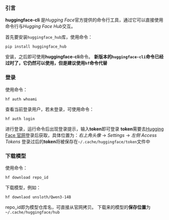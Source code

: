 ### 引言

**huggingface-cli** 是*Hugging Face*官方提供的命令行工具，通过它可以直接使用命令行与*Hugging Face Hub*交互。

首先要安装`huggingface_hub`库，使用命令：
```shell
pip install huggingface_hub
```

安装，之后即可使用**huggingface-cli**命令。
**新版本的`huggingface-cli`命令已经过时了，它仍然可以使用，但是建议使用`hf`命令代替**

### 登录

使用命令：

```shell
hf auth whoami
```

查看当前登录用户，若未登录，可使用命令：

```shell
hf auth login
```

进行登录，运行命令后出现登录提示，输入**token**即可登录
**token**需要去[Hugging Face 官网](https://huggingface.co/)登录后获取，具体位置为：*右上角头像* -> *Settings* -> *左侧 Access Tokens*
登录过后的**token**将被保存在`~/.cache/huggingface/token`文件中

### 下载模型

使用命令：
```shell
hf download repo_id
```

下载模型，例如：

```shell
hf downlaod unsloth/Qwen3-14B
```

repo_id即为模型仓库名，可直接从官网拷贝。
下载来的模型的**保存位置**为`~/.cache/huggingface/hub`